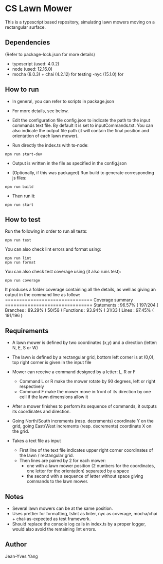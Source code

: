 # CS Lawn Mower 

This is a typescript based repository, simulating lawn mowers moving on a rectangular surface. 

## Dependencies
(Refer to package-lock.json for more details)
- typescript (used: 4.0.2)
- node (used: 12.16.0)
- mocha (8.0.3) + chai (4.2.12) for testing
-nyc (15.1.0) for 

## How to run
- In general, you can refer to scripts in package.json
- For more details, see below.

- Edit the configuration file config.json to indicate the path to the input commands text file. By default it is set to inputCommands.txt. You can also indicate the output file path (it will contain the final position and orientation of each lawn mower).

- Run directly the index.ts with ts-node: 
```
npm run start-dev
```

- Output is written in the file as specified in the config.json

- (Optionally, if this was packaged) Run build to generate corresponding js files:
```
npm run build
```

- Then run it:
```
npm run start
```

## How to test
Run the following in order to run all tests:
```
npm run test
```

You can also check lint errors and format using:
```
npm run lint
npm run format
```

You can also check test coverage using (it also runs test):
```
npm run coverage
```
It produces a folder coverage containing all the details, as well as giving an output in the command line as follow: 
=============================== Coverage summary ===============================
Statements   : 96.57% ( 197/204 )
Branches     : 89.29% ( 50/56 )
Functions    : 93.94% ( 31/33 )
Lines        : 97.45% ( 191/196 )

## Requirements
- A lawn mower is defined by two coordinates (x,y) and a direction (letter: N, E, S or W)
- The lawn is defined by a rectangular grid, bottom left corner is at (0,0), top right corner is given in the input file
- Mower can receive a command designed by a letter: L, R or F
    - Command L or R make the mower rotate by 90 degrees, left or right respectively
    - Command F make the mower move in front of its direction by one cell if the lawn dimensions allow it
- After a mower finishes to perform its sequence of commands, it outputs its coordinates and direction.
- Going North/South increments (resp. decrements) coordinate Y on the grid, going East/West increments (resp. decrements) coordinate X on the grid. 

- Takes a text file as input
    - First line of the text file indicates upper right corner coordinates of the lawn / rectangular grid.
    - Then lines are paired by 2 for each mower: 
        - one with a lawn mower position (2 numbers for the coordinates, one letter for the orientation) separated by a space
        - the second with a sequence of letter without space giving commands to the lawn mower.

## Notes
- Several lawn mowers can be at the same position. 
- Uses prettier for formatting, tslint as linter, nyc as coverage, mocha/chai + chai-as-expected as test framework.
- Should replace the console log calls in index.ts by a proper logger, would also avoid the remaining lint errors.
 
## Author
Jean-Yves Yang